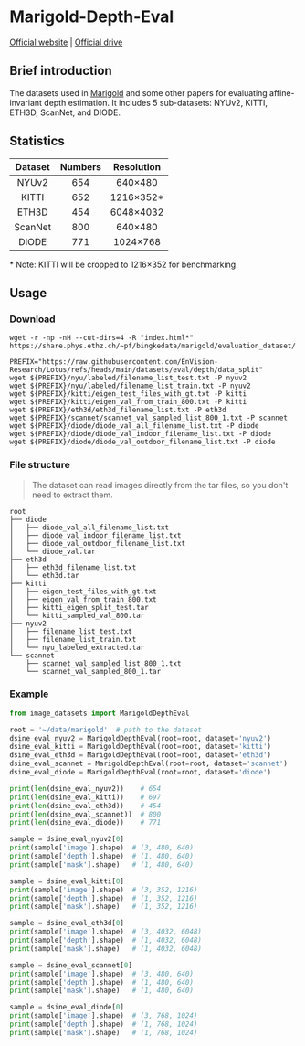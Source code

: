 # Marigold-Depth-Eval

[Official website](https://github.com/prs-eth/Marigold) | [Official drive](https://share.phys.ethz.ch/~pf/bingkedata/marigold/evaluation_dataset/)

## Brief introduction

The datasets used in [Marigold](https://arxiv.org/abs/2312.02145) and some other papers for evaluating affine-invariant depth estimation.
It includes 5 sub-datasets: NYUv2, KITTI, ETH3D, ScanNet, and DIODE.

## Statistics

| Dataset | Numbers | Resolution |
|:-------:|:-------:|:----------:|
|  NYUv2  |   654   |  640×480   |
|  KITTI  |   652   | 1216×352\* |
|  ETH3D  |   454   | 6048×4032  |
| ScanNet |   800   |  640×480   |
|  DIODE  |   771   |  1024×768  |

\* Note: KITTI will be cropped to 1216×352 for benchmarking.

## Usage

### Download

```shell
wget -r -np -nH --cut-dirs=4 -R "index.html*" https://share.phys.ethz.ch/~pf/bingkedata/marigold/evaluation_dataset/

PREFIX="https://raw.githubusercontent.com/EnVision-Research/Lotus/refs/heads/main/datasets/eval/depth/data_split"
wget ${PREFIX}/nyu/labeled/filename_list_test.txt -P nyuv2
wget ${PREFIX}/nyu/labeled/filename_list_train.txt -P nyuv2
wget ${PREFIX}/kitti/eigen_test_files_with_gt.txt -P kitti
wget ${PREFIX}/kitti/eigen_val_from_train_800.txt -P kitti
wget ${PREFIX}/eth3d/eth3d_filename_list.txt -P eth3d
wget ${PREFIX}/scannet/scannet_val_sampled_list_800_1.txt -P scannet
wget ${PREFIX}/diode/diode_val_all_filename_list.txt -P diode
wget ${PREFIX}/diode/diode_val_indoor_filename_list.txt -P diode
wget ${PREFIX}/diode/diode_val_outdoor_filename_list.txt -P diode
```

### File structure

> The dataset can read images directly from the tar files, so you don't need to extract them.

```text
root
├── diode
│   ├── diode_val_all_filename_list.txt
│   ├── diode_val_indoor_filename_list.txt
│   ├── diode_val_outdoor_filename_list.txt
│   └── diode_val.tar
├── eth3d
│   ├── eth3d_filename_list.txt
│   └── eth3d.tar
├── kitti
│   ├── eigen_test_files_with_gt.txt
│   ├── eigen_val_from_train_800.txt
│   ├── kitti_eigen_split_test.tar
│   └── kitti_sampled_val_800.tar
├── nyuv2
│   ├── filename_list_test.txt
│   ├── filename_list_train.txt
│   └── nyu_labeled_extracted.tar
└── scannet
    ├── scannet_val_sampled_list_800_1.txt
    └── scannet_val_sampled_800_1.tar
```

### Example

```python
from image_datasets import MarigoldDepthEval

root = '~/data/marigold'  # path to the dataset
dsine_eval_nyuv2 = MarigoldDepthEval(root=root, dataset='nyuv2')
dsine_eval_kitti = MarigoldDepthEval(root=root, dataset='kitti')
dsine_eval_eth3d = MarigoldDepthEval(root=root, dataset='eth3d')
dsine_eval_scannet = MarigoldDepthEval(root=root, dataset='scannet')
dsine_eval_diode = MarigoldDepthEval(root=root, dataset='diode')

print(len(dsine_eval_nyuv2))    # 654
print(len(dsine_eval_kitti))    # 697
print(len(dsine_eval_eth3d))    # 454
print(len(dsine_eval_scannet))  # 800
print(len(dsine_eval_diode))    # 771

sample = dsine_eval_nyuv2[0]
print(sample['image'].shape)  # (3, 480, 640)
print(sample['depth'].shape)  # (1, 480, 640)
print(sample['mask'].shape)   # (1, 480, 640)

sample = dsine_eval_kitti[0]
print(sample['image'].shape)  # (3, 352, 1216)
print(sample['depth'].shape)  # (1, 352, 1216)
print(sample['mask'].shape)   # (1, 352, 1216)

sample = dsine_eval_eth3d[0]
print(sample['image'].shape)  # (3, 4032, 6048)
print(sample['depth'].shape)  # (1, 4032, 6048)
print(sample['mask'].shape)   # (1, 4032, 6048)

sample = dsine_eval_scannet[0]
print(sample['image'].shape)  # (3, 480, 640)
print(sample['depth'].shape)  # (1, 480, 640)
print(sample['mask'].shape)   # (1, 480, 640)

sample = dsine_eval_diode[0]
print(sample['image'].shape)  # (3, 768, 1024)
print(sample['depth'].shape)  # (1, 768, 1024)
print(sample['mask'].shape)   # (1, 768, 1024)
```
